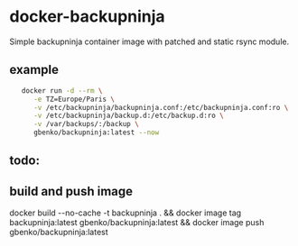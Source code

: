 # docker-backupninja

Simple backupninja container image with patched and static rsync module.

## example

```bash
   docker run -d --rm \
      -e TZ=Europe/Paris \
      -v /etc/backupninja/backupninja.conf:/etc/backupninja.conf:ro \
      -v /etc/backupninja/backup.d:/etc/backup.d:ro \
      -v /var/backups/:/backup \
      gbenko/backupninja:latest --now
```

## todo:

## build and push image

docker build --no-cache -t backupninja . && docker image tag backupninja:latest gbenko/backupninja:latest && docker image push gbenko/backupninja:latest

